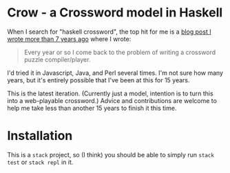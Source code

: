 # Crow - a Crossword model in Haskell

When I search for "haskell crossword", the top hit for me is 
a [blog post I wrote more than 7 years ago](http://greenokapi.net/blog/2008/12/18/crossword-puzzles-in-haskell/)
where I wrote:

> Every year or so I come back to the problem of writing a crossword puzzle
> compiler/player.

I'd tried it in Javascript, Java, and Perl several times.  I'm not sure how
many years, but it's entirely possible that I've been at this for 15 years.

This is the latest iteration.  (Currently just a model, intention is to turn
this into a web-playable crossword.) Advice and contributions are welcome to
help me take less than another 15 years to finish it this time.

# Installation

This is a `stack` project, so (I think) you should be able to simply run
`stack test` or `stack repl` in it.
